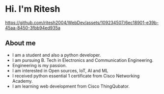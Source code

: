 
# Hi. I'm Ritesh
 
https://github.com/ritesh2004/WebDev/assets/109234507/6ec18901-e39b-45aa-8450-3fbb94ed935a


 
## About me
* I am a student and also a python developer.
* I am pursuing B. Tech in Electronics and Communication Engineering.
* Engineering is my passion.
* I am interested in Open sources, IoT, AI and ML
* I received python essential 1 certificate from Cisco Networking Academy.
* I am learning web development from Cisco ThingQubator.




